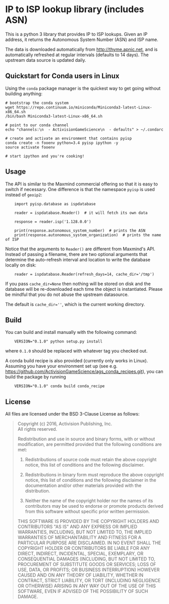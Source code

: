# IP to ISP lookup library (includes ASN)

This is a python 3 library that provides IP to ISP lookups.  Given an IP address, it
returns the Autonomous System Number (ASN) and ISP name.

The data is downloaded automatically from http://thyme.apnic.net, and is automatically
refreshed at regular intervals (defaults to 14 days).  The upstream data source
is updated daily.


## Quickstart for Conda users in Linux

Using the `conda` package manager is the quickest way to get going
without building anything:
```
# bootstrap the conda system
wget https://repo.continuum.io/miniconda/Miniconda3-latest-Linux-x86_64.sh
/bin/bash Miniconda3-latest-Linux-x86_64.sh

# point to our conda channel
echo "channels:\n  - ActivisionGameScience\n  - defaults" > ~/.condarc

# create and activate an environment that contains pyisp 
conda create -n fooenv python=3.4 pyisp ipython -y
source activate fooenv

# start ipython and you're cooking!
```

## Usage

The API is similar to the Maxmind commercial offering so that it is
easy to switch if necessary.  One difference is that
the namespace `pyisp` is used instead of `geoip2`: 
```
    import pyisp.database as ispdatabase

    reader = ispdatabase.Reader()  # it will fetch its own data
    
    response = reader.isp('1.128.0.0') 

    print(response.autonomous_system_number)  # prints the ASN
    print(response.autonomous_system_organization)  # prints the name of ISP

```

Notice that the arguments to `Reader()` are different from Maxmind's API.
Instead of passing a filename, there are two optional arguments that determine the 
auto-refresh interval and location to write the database locally on disk:
```
    reader = ispdatabase.Reader(refresh_days=14, cache_dir='/tmp')
```
If you pass `cache_dir=None` then nothing will be stored on disk and the
database will be re-downloaded each time the object is instantiated.  Please
be mindful that you do not abuse the upstream datasource.

The default is `cache_dir=''`, which is the current working directory.

## Build

You can build and install manually with the following command:
```
    VERSION="0.1.0" python setup.py install
```
where `0.1.0` should be replaced with whatever tag you checked out.

A conda build recipe is also provided (currently only works in Linux).  Assuming you have your
environment set up (see e.g. https://github.com/ActivisionGameScience/ags_conda_recipes.git),
you can build the package by running
```
    VERSION="0.1.0" conda build conda_recipe
```

## License

All files are licensed under the BSD 3-Clause License as follows:
 
> Copyright (c) 2016, Activision Publishing, Inc.  
> All rights reserved.
> 
> Redistribution and use in source and binary forms, with or without modification, are permitted provided that the following conditions are met:
> 
> 1. Redistributions of source code must retain the above copyright notice, this list of conditions and the following disclaimer.
>  
> 2. Redistributions in binary form must reproduce the above copyright notice, this list of conditions and the following disclaimer in the documentation and/or other materials provided with the distribution.
>  
> 3. Neither the name of the copyright holder nor the names of its contributors may be used to endorse or promote products derived from this software without specific prior written permission.
>  
> THIS SOFTWARE IS PROVIDED BY THE COPYRIGHT HOLDERS AND CONTRIBUTORS "AS IS" AND ANY EXPRESS OR IMPLIED WARRANTIES, INCLUDING, BUT NOT LIMITED TO, THE IMPLIED WARRANTIES OF MERCHANTABILITY AND FITNESS FOR A PARTICULAR PURPOSE ARE DISCLAIMED. IN NO EVENT SHALL THE COPYRIGHT HOLDER OR CONTRIBUTORS BE LIABLE FOR ANY DIRECT, INDIRECT, INCIDENTAL, SPECIAL, EXEMPLARY, OR CONSEQUENTIAL DAMAGES (INCLUDING, BUT NOT LIMITED TO, PROCUREMENT OF SUBSTITUTE GOODS OR SERVICES; LOSS OF USE, DATA, OR PROFITS; OR BUSINESS INTERRUPTION) HOWEVER CAUSED AND ON ANY THEORY OF LIABILITY, WHETHER IN CONTRACT, STRICT LIABILITY, OR TORT (INCLUDING NEGLIGENCE OR OTHERWISE) ARISING IN ANY WAY OUT OF THE USE OF THIS SOFTWARE, EVEN IF ADVISED OF THE POSSIBILITY OF SUCH DAMAGE.

